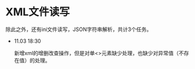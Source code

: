# XML文件读写

除此之外，还有ini文件读写，JSON字符串解析，共计3个任务。

- 11.03    18:30

  新增xml的增删改查操作，但是对单<>元素缺少处理，也缺少对异常值（不存在值）的处理。